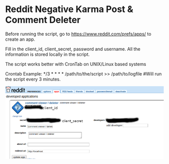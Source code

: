 # Reddit Negative Karma Post &amp; Comment Deleter

Before running the script, go to https://www.reddit.com/prefs/apps/ to create an app.

Fill in the client_id, client_secret, password and username. All the information is stored locally in the script.

The script works better with CronTab on UNIX/Linux based systems

Crontab Example:
*/3 * * * * /path/to/the/script >> /path/to/logfile #Will run the script every 3 minutes.

![create_app.jpg](/create_app.jpg)
